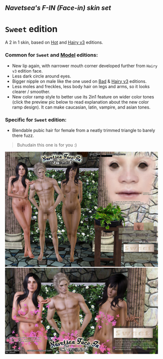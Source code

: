 ## _Navetsea's F-IN (Face-in) skin set_
# `Sweet` edition

A 2 in 1 skin, based on [Hot](/17%20Hot) and [Hairy v3](/18.2%20Hairy%20v3) editions.

### Common for `Sweet` and [Model](/20%20Model) editions:

- New lip again, with narrower mouth corner developed further from `Hairy v3` edition face.
- Less dark circle around eyes.
- Bigger nipple on male like the one used on [Bad](/18.1%20Bad) & [Hairy v3](/18.2%20Hairy%20v3) editions.
- Less moles and freckles, less body hair on legs and arms, so it looks clearer / smoother.
- New color ramp style to better use its 2in1 feature on wider color tones (click the preview pic below to read explanation about the new color ramp design). It can make caucasian, latin, vampire, and asian tones.

### Specific for `Sweet` edition:

- Blendable pubic hair for female from a neatly trimmed triangle to barely there fuzz.

> Buhudain this one is for you :)

![Sweet-1](/_PREVIEW/19%20Sweet-1.jpg)
![Sweet-2](/_PREVIEW/19%20Sweet-2.jpg)
